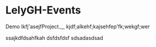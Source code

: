 # LelyGH-Events
Demo lkfj'asejfProject.,,,
kjdf;alkehf;kajsehfep'fk\;wekgf;wer

ssajkdfdsahfkah
dsfdsfdsf
sdsadasdsad
